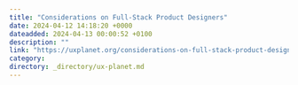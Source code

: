 ```yaml
---
title: "Considerations on Full-Stack Product Designers"
date: 2024-04-12 14:18:20 +0000
dateadded: 2024-04-13 00:00:52 +0100
description: ""
link: "https://uxplanet.org/considerations-on-full-stack-product-designers-6e903964c60d?source=rss----819cc2aaeee0---4"
category:
directory: _directory/ux-planet.md
---
```


